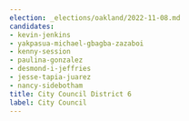 ```yaml
---
election: _elections/oakland/2022-11-08.md
candidates:
- kevin-jenkins
- yakpasua-michael-gbagba-zazaboi
- kenny-session
- paulina-gonzalez
- desmond-i-jeffries
- jesse-tapia-juarez
- nancy-sidebotham
title: City Council District 6
label: City Council
---
```

